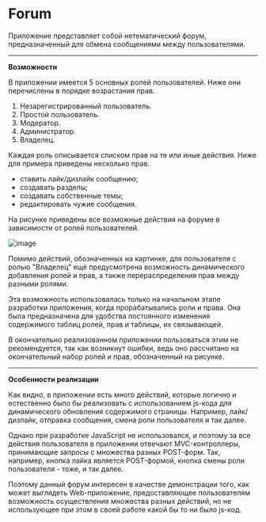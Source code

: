 # Forum
Приложение представляет собой нетематический форум, предназначенный для обмена сообщениями между пользователями.

_______

**Возможности**

В приложении имеется 5 основных ролей пользователей. Ниже они перечислены в порядке возрастания прав.

1) Незарегистрированный пользователь.
2) Простой пользователь.
3) Модератор.
4) Администратор.
5) Владелец.

Каждая роль описывается списком прав на те или иные действия. Ниже для примера приведены несколько прав.

- ставить лайк/дизлайк сообщению;
- создавать разделы;
- создавать собственные темы;
- редактировать чужие сообщения.

На рисунке приведены все возможные действия на форуме в зависимости от ролей пользователей.

![image](https://github.com/pankoivan/Forum/assets/81259100/f3df5199-8b92-4a88-903b-f3e95a57597e)

Помимо действий, обозначенных на картинке, для пользователя с ролью "Владелец" ещё предусмотрена возможность динамического добавления ролей и прав, а также перераспределения прав между разными ролями.

Эта возможность использовалась только на начальном этапе разработки приложения, когда прорабатывались роли и права. Она была предназначена для удобства постоянного изменения содержимого таблиц ролей, прав и таблицы, их связывающей.

В окончательно реализованном приложении пользоваться этим не рекомендуется, так как возникнут ошибки, ведь оно рассчитано на окончательный набор ролей и прав, обозначенный на рисунке.

_______

**Особенности реализации**

Как видно, в приложении есть много действий, которые логично и естественно было бы реализовать с использованием js-кода для динамического обновления содержимого страницы. Например, лайк/дизлайк, отправка сообщения, смена роли пользователя и так далее.

Однако при разработке JavaScript не использовался, и поэтому за все действия пользователя в приложении отвечают MVC-контроллеры, принимающие запросы с множества разных POST-форм. Так, например, кнопка лайка является POST-формой, кнопка смены роли пользователя - тоже, и так далее.

Поэтому данный форум интересен в качестве демонстрации того, как может выглядеть Web-приложение, предоставляющее пользователям возможность осуществления множества разных действий, но не использующее при этом в своей работе какой бы то ни было js-код.
